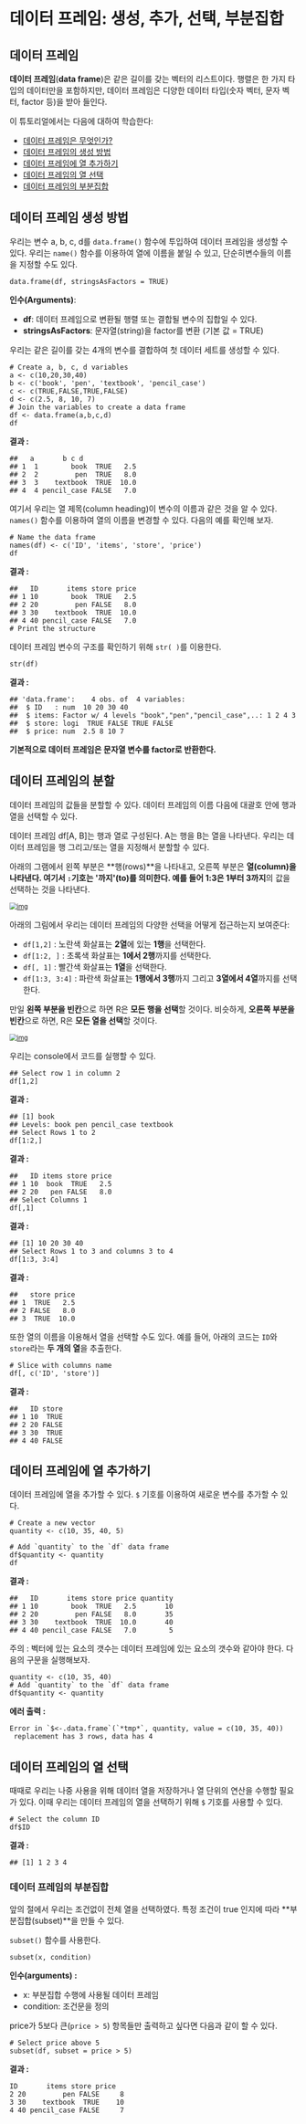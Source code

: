 # 데이터 프레임: 생성, 추가, 선택, 부분집합



## 데이터 프레임

**데이터 프레임**(**data frame**)은 같은 길이를 갖는 벡터의 리스트이다.  행렬은 한 가지 타입의 데이터만을 포함하지만, 데이터 프레임은 디양한 데이터 타입(숫자 벡터, 문자 벡터, factor 등)을 받아 들인다. 

이 튜토리얼에서는 다음에 대하여 학습한다:

- [데이터 프레임은 무엇인가?](r-data-frames_kr.html#1)
- [데이터 프레임의 생성 방법](r-data-frames_kr.html#2)
- [데이터 프레임에 열 추가하기](r-data-frames_kr.html#3)
- [데이터 프레임의 열 선택](r-data-frames_kr.html#4)
- [데이터 프레임의 부분집합](r-data-frames_kr.html#5)



## 데이터 프레임 생성 방법

우리는 변수 a, b, c, d를 `data.frame()` 함수에 투입하여 데이터 프레임을 생성할 수 있다. 우리는 `name()` 함수를 이용하여 열에 이름을 붙일 수 있고, 단순히변수들의 이름을 지정할 수도 있다.

```
data.frame(df, stringsAsFactors = TRUE)
```

**인수(Arguments)**:

- **df**: 데이터 프레임으로 변환될 행렬 또는 결합될 변수의 집합일 수 있다.
- **stringsAsFactors**: 문자열(string)을 factor를 변환 (기본 값 = TRUE)



우리는 같은 길이를 갖는 4개의 변수를 결합하여 첫 데이터 세트를 생성할 수 있다.

```
# Create a, b, c, d variables
a <- c(10,20,30,40)
b <- c('book', 'pen', 'textbook', 'pencil_case')
c <- c(TRUE,FALSE,TRUE,FALSE)
d <- c(2.5, 8, 10, 7)
# Join the variables to create a data frame
df <- data.frame(a,b,c,d)
df
```

**결과 :**

```
##   a       b c d
## 1  1        book  TRUE   2.5
## 2  2         pen  TRUE   8.0
## 3  3    textbook  TRUE  10.0
## 4  4 pencil_case FALSE   7.0
```



여기서 우리는 열 제목(column heading)이 변수의 이름과 같은 것을 알 수 있다. `names()` 함수를 이용하여 열의 이름을 변경할 수 있다. 다음의 예를 확인해 보자.

```
# Name the data frame
names(df) <- c('ID', 'items', 'store', 'price')
df
```

**결과 :**

```
##   ID       items store price
## 1 10        book  TRUE   2.5
## 2 20         pen FALSE   8.0
## 3 30    textbook  TRUE  10.0
## 4 40 pencil_case FALSE   7.0
# Print the structure
```



데이터 프레임 변수의 구조를 확인하기 위해 `str( )`를 이용한다.

```
str(df)
```

**결과 :**

```
## 'data.frame':    4 obs. of  4 variables:
##  $ ID   : num  10 20 30 40
##  $ items: Factor w/ 4 levels "book","pen","pencil_case",..: 1 2 4 3
##  $ store: logi  TRUE FALSE TRUE FALSE
##  $ price: num  2.5 8 10 7
```

**기본적으로 데이터 프레임은 문자열 변수를 factor로 반환한다.**



## 데이터 프레임의 분할

데이터 프레임의 값들을 분할할 수 있다. 데이터 프레임의 이름 다음에 대괄호 안에 행과 열을 선택할 수 있다.

데이터 프레임 df[A, B]는 행과 열로 구성된다. A는 행을 B는 열을 나타낸다. 우리는 데이터 프레임을 행 그리고/또는 열을 지정해서 분할할 수 있다.

아래의 그램에서 왼쪽 부분은 **행(rows)**을 나타내고, 오른쪽 부분은 **열(column)**을 나타낸다. 여기서 `:`기호는 '까지'(to)를 의미한다. 예를 들어 1:3은 1부터 3**까지**의 값을 선택하는 것을 나타낸다.



[<img src="images/032918_1452_RDataFrames1.png" alt="img" style="zoom:80%;" />](https://www.guru99.com/images/r_programming/032918_1452_RDataFrames1.png)



아래의 그림에서 우리는 데이터 프레임의 다양한 선택을 어떻게 접근하는지 보여준다:

- `df[1,2]` : 노란색 화살표는 **2열**에 있는 **1행**을 선택한다.
- `df[1:2, ]` : 초록색 화살표는 **1에서 2행**까지를 선택한다. 
- `df[, 1]` : 빨간색 화살표는 **1열**을 선택한다.
- `df[1:3, 3:4]` : 파란색 화살표는 **1행에서 3행**까지 그리고 **3열에서 4열**까지를 선택한다.

만일 **왼쪽 부분을 빈칸**으로 하면 R은 **모든 행을 선택**할 것이다. 비슷하게, **오른쪽 부분을 빈칸**으로 하면, R은 **모든 열을 선택**할 것이다.



[<img src="images/032918_1452_RDataFrames2.png" alt="img" style="zoom:80%;" />](https://www.guru99.com/images/r_programming/032918_1452_RDataFrames2.png)



우리는 console에서 코드를 실행할 수 있다.

```
## Select row 1 in column 2
df[1,2]
```

**결과 :**

```
## [1] book
## Levels: book pen pencil_case textbook
## Select Rows 1 to 2
df[1:2,]
```

**결과 :**

```
##   ID items store price
## 1 10  book  TRUE   2.5
## 2 20   pen FALSE   8.0
## Select Columns 1
df[,1]
```

**결과 :**

```
## [1] 10 20 30 40
## Select Rows 1 to 3 and columns 3 to 4
df[1:3, 3:4]
```

**결과 :**

```
##   store price
## 1  TRUE   2.5
## 2 FALSE   8.0
## 3  TRUE  10.0
```



또한 열의 이름을 이용해서 열을 선택할 수도 있다. 예를 들어, 아래의 코드는 `ID`와 `store`라는 **두 개의 열**을 추출한다.



```
# Slice with columns name
df[, c('ID', 'store')]
```

**결과 :**

```
##   ID store
## 1 10  TRUE
## 2 20 FALSE
## 3 30  TRUE
## 4 40 FALSE
```



## 데이터 프레임에 열 추가하기

데이터 프레임에 열을 추가할 수 있다. `$` 기호를 이용하여 새로운 변수를 추가할 수 있다. 

```
# Create a new vector
quantity <- c(10, 35, 40, 5)

# Add `quantity` to the `df` data frame
df$quantity <- quantity
df
```

**결과 :**

```
##   ID       items store price quantity
## 1 10        book  TRUE   2.5       10
## 2 20         pen FALSE   8.0       35
## 3 30    textbook  TRUE  10.0       40
## 4 40 pencil_case FALSE   7.0        5
```

주의 : 벡터에 있는 요소의 갯수는 데이터 프레임에 있는 요소의 갯수와 같아야 한다. 다음의 구문을 실행해보자.

```
quantity <- c(10, 35, 40)
# Add `quantity` to the `df` data frame
df$quantity <- quantity
```

**에러 출력 :**

```
Error in `$<-.data.frame`(`*tmp*`, quantity, value = c(10, 35, 40)) 
 replacement has 3 rows, data has 4					
```



## 데이터 프레임의 열 선택

때때로 우리는 나중 사용을 위해 데이터 열을 저장하거나 열 단위의 연산을 수행할 필요가 있다. 이때 우리는 데이터 프레임의 열을 선택하기 위해 `$` 기호를 사용할 수 있다.

```
# Select the column ID
df$ID
```

**결과 :**

```
## [1] 1 2 3 4
```



### 데이터 프레임의 부분집합

앞의 절에서 우리는 조건없이 전체 열을 선택하였다. 특정 조건이 true 인지에 따라 **부분집합(subset)**을 만들 수 있다.

`subset()` 함수를 사용한다.

```
subset(x, condition)
```

**인수(arguments) :**

- x: 부분집합 수행에 사용될 데이터 프레임
- condition: 조건문을 정의



price가 5보다 큰(`price > 5`) 항목들만 출력하고 싶다면 다음과 같이 할 수 있다.

```
# Select price above 5
subset(df, subset = price > 5)
```

**결과 :**

```
ID       items store price
2 20         pen FALSE     8
3 30    textbook  TRUE    10
4 40 pencil_case FALSE     7
```

 